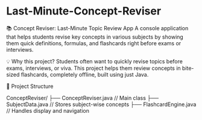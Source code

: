 # Last-Minute-Concept-Reviser


📚 Concept Reviser: Last-Minute Topic Review App 
A console application that helps students revise key concepts in various subjects by showing them quick definitions, formulas, and flashcards right before exams or interviews.

💡 Why this project?
Students often want to quickly revise topics before exams, interviews, or viva. This project helps them review concepts in bite-sized flashcards, completely offline, built using just Java.

📂 Project Structure

ConceptReviser/
├── ConceptReviser.java         // Main class
├── SubjectData.java            // Stores subject-wise concepts
├── FlashcardEngine.java        // Handles display and navigation
